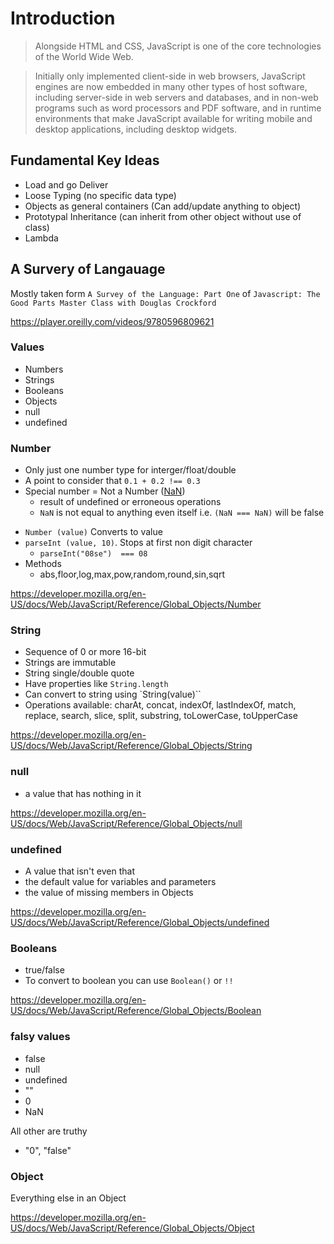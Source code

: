 # Introduction

> Alongside HTML and CSS, JavaScript is one of the core technologies of the World Wide Web.

> Initially only implemented client-side in web browsers, JavaScript engines are now embedded in many other types of host software, including server-side in web servers and databases, and in non-web programs such as word processors and PDF software, and in runtime environments that make JavaScript available for writing mobile and desktop applications, including desktop widgets.

## Fundamental Key Ideas

- Load and go Deliver
- Loose Typing (no specific data type)
- Objects as general containers (Can add/update anything to object)
- Prototypal Inheritance (can inherit from other object without use of class)
- Lambda

## A Survery of Langauage

Mostly taken form `A Survey of the Language: Part One` of `Javascript: The Good Parts Master Class with Douglas Crockford`

https://player.oreilly.com/videos/9780596809621

### Values

- Numbers
- Strings
- Booleans
- Objects
- null
- undefined

### Number
* Only just one number type for interger/float/double
* A point to consider that `0.1 + 0.2 !== 0.3`
* Special number = Not a Number ([NaN](https://developer.mozilla.org/en-US/docs/Web/JavaScript/Reference/Global_Objects/NaN))
  - result of undefined or erroneous operations
  - `NaN` is not equal to anything even itself i.e. `(NaN === NaN)` will be false

- `Number (value)` Converts to value
- `parseInt (value, 10)`. Stops at first non digit character
  - `parseInt("08se")  === 08`
- Methods
  - abs,floor,log,max,pow,random,round,sin,sqrt

https://developer.mozilla.org/en-US/docs/Web/JavaScript/Reference/Global_Objects/Number

### String
- Sequence of 0 or more 16-bit
- Strings are immutable
- String single/double quote
- Have properties like `String.length`
- Can convert to string using `String(value)``
- Operations available: charAt, concat, indexOf, lastIndexOf, match, replace, search, slice, split, substring, toLowerCase, toUpperCase

https://developer.mozilla.org/en-US/docs/Web/JavaScript/Reference/Global_Objects/String

### null
- a value that has nothing in it

https://developer.mozilla.org/en-US/docs/Web/JavaScript/Reference/Global_Objects/null

### undefined

- A value that isn't even that
- the default value for variables and parameters
- the value of missing members in Objects

https://developer.mozilla.org/en-US/docs/Web/JavaScript/Reference/Global_Objects/undefined

### Booleans
- true/false
- To convert to boolean you can use `Boolean()` or `!!`

https://developer.mozilla.org/en-US/docs/Web/JavaScript/Reference/Global_Objects/Boolean

### falsy values
- false
- null
- undefined
- ""
- 0
- NaN

All other are truthy
- "0", "false"

### Object

Everything else in an Object

https://developer.mozilla.org/en-US/docs/Web/JavaScript/Reference/Global_Objects/Object
